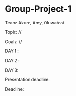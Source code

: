 # Group-Project-1

Team: Akuro, Amy, Oluwatobi


Topic: //

Goals: //




DAY 1 : 


DAY 2 :


DAY 3: 

Presentation deadline: 


Deadline:
